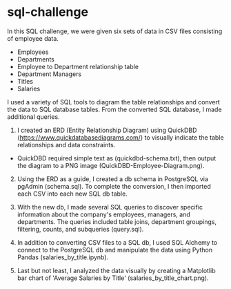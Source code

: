 # sql-challenge
In this SQL challenge, we were given six sets of data in CSV files consisting of employee data.
- Employees
- Departments
- Employee to Department relationship table
- Department Managers
- Titles
- Salaries

I used a variety of SQL tools to diagram the table relationships and convert the data to SQL database tables. 
From the converted SQL database, I made additional queries. 

1. I created an ERD (Entity Relationship Diagram) using QuickDBD (https://www.quickdatabasediagrams.com/) to visually indicate 
the table relationships and data constraints. <br>
- QuickDBD required simple text as (quickdbd-schema.txt), then output the diagram to a PNG image (QuickDBD-Employee-Diagram.png).

2. Using the ERD as a guide, I created a db schema in PostgreSQL via pgAdmin (schema.sql). To complete the conversion, I then imported each CSV into each new SQL db table.

3. With the new db, I made several SQL queries to discover specific information about the company's employees, managers, and departments. The queries included table joins, department groupings, filtering, counts, and subqueries (query.sql). 

4. In addition to converting CSV files to a SQL db, I used SQL Alchemy to connect to the PostgreSQL db and manipulate the data using Python Pandas (salaries_by_title.ipynb).

5. Last but not least, I analyzed the data visually by creating a Matplotlib bar chart of 'Average Salaries by Title' (salaries_by_title_chart.png). 
